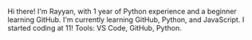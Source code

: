 Hi there! 
I'm Rayyan, with 1 year of Python experience and a beginner learning GitHub.
I'm currently learning GitHub, Python, and JavaScript.
I started coding at 11!
Tools: VS Code, GitHub, Python.
